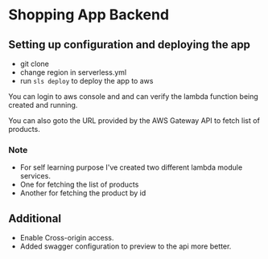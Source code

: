 # Shopping App Backend

## Setting up configuration and deploying the app

- git clone
- change region in serverless.yml
- run `sls deploy` to deploy the app to aws

You can login to aws console and and can verify the lambda function being created and running.

You can also goto the URL provided by the AWS Gateway API to fetch list of products.

### Note

- For self learning purpose I've created two different lambda module services.
- One for fetching the list of products
- Another for fetching the product by id

## Additional

- Enable Cross-origin access.
- Added swagger configuration to preview to the api more better. 